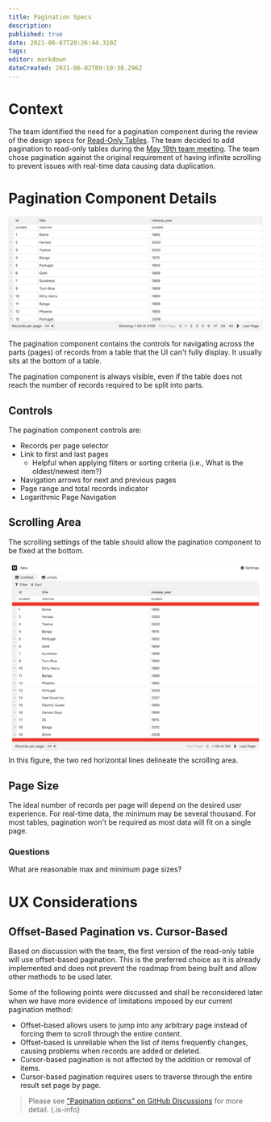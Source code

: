 ```yaml
---
title: Pagination Specs
description: 
published: true
date: 2021-06-07T20:26:44.310Z
tags: 
editor: markdown
dateCreated: 2021-06-02T09:10:30.296Z
---
```


# Context
The team identified the need for a pagination component during the review of the design specs for [Read-Only Tables](https://wiki.mathesar.org/design/process/documents/read-only-table-specs). The team decided to add pagination to read-only tables during the [May 19th team meeting](/meeting-notes/may-2021). The team chose pagination against the original requirement of having infinite scrolling to prevent issues with real-time data causing data duplication.

# Pagination Component Details
![](/assets/design/process/documents/pagination-specs/HyZR_lN9d.png)


The pagination component contains the controls for navigating across the parts (pages) of records from a table that the UI can't fully display. It usually sits at the bottom of a table.

The pagination component is always visible, even if the table does not reach the number of records required to be split into parts.

## Controls
The pagination component controls are:
- Records per page selector
- Link to first and last pages
    - Helpful when applying filters or sorting criteria (i.e., What is the oldest/newest item?)
- Navigation arrows for next and previous pages
- Page range and total records indicator
- Logarithmic Page Navigation

## Scrolling Area
The scrolling settings of the table should allow the pagination component to be fixed at the bottom.

![](/assets/design/process/documents/pagination-specs/1oghfOu.png)
In this figure, the two red horizontal lines delineate the scrolling area.

## Page Size
The ideal number of records per page will depend on the desired user experience. For real-time data, the minimum may be several thousand. For most tables, pagination won't be required as most data will fit on a single page.

### Questions
What are reasonable max and minimum page sizes?

# UX Considerations

## Offset-Based Pagination vs. Cursor-Based
Based on discussion with the team, the first version of the read-only table will use offset-based pagination. This is the preferred choice as it is already implemented and does not prevent the roadmap from being built and allow other methods to be used later.

Some of the following points were discussed and shall be reconsidered later when we have more evidence of limitations imposed by our current pagination method:
- Offset-based allows users to jump into any arbitrary page instead of forcing them to scroll through the entire content.
- Offset-based is unreliable when the list of items frequently changes, causing problems when records are added or deleted.
- Cursor-based pagination is not affected by the addition or removal of items.
- Cursor-based pagination requires users to traverse through the entire result set page by page.

> Please see ["Pagination options" on GitHub Discussions](https://github.com/centerofci/mathesar/discussions/177) for more detail.
{.is-info}
